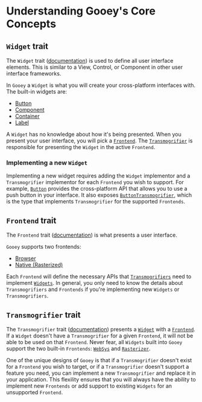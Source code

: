 # Understanding Gooey's Core Concepts

## `Widget` trait

The `Widget` trait ([documentation](https://gooey.rs/main/gooey/core/trait.Widget.html)) is used to define all user interface elements. This is similar to a View, Control, or Component in other user interface frameworks.

In `Gooey` a `Widget` is what you will create your cross-platform interfaces with. The built-in widgets are:

- [Button](../widgets/button.md)
- [Component](../widgets/component.md)
- [Container](../widgets/container.md)
- [Label](../widgets/label.md)

A `Widget` has no knowledge about how it's being presented. When you present your user interface, you will pick a [`Frontend`](#frontend-trait). The [`Transmogrifier`](#transmogrifier-trait) is responsible for presenting the `Widget` in the active `Frontend`.

### Implementing a new `Widget`

Implementing a new widget requires adding the `Widget` implementor and a `Transmogrifier` implementor for each `Frontend` you wish to support. For example, [`Button`](../widgets/button.md) provides the cross-platform API that allows you to use a push button in your interface. It also exposes [`ButtonTransmogrifier`](https://gooey.rs/main/gooey/widgets/button/struct.ButtonTransmogrifier.html), which is the type that implements `Transmogrifier` for the supported `Frontends`.

## `Frontend` trait

The `Frontend` trait ([documentation](https://gooey.rs/main/gooey/core/trait.Frontend.html)) is what presents a user interface.

`Gooey` supports two frontends:

- [Browser](../frontends/browser/web-sys.md)
- [Native (Rasterized)](../frontends/rasterizer/native.md)

Each `Frontend` will define the necessary APIs that [`Transmogrifiers`](#transmogrifier-trait) need to implement [`Widgets`](#widget-trait). In general, you only need to know the details about `Transmogrifiers` and `Frontends` if you're implementing new `Widgets` or `Transmogrifiers`.

## `Transmogrifier` trait

The `Transmogrifier` trait ([documentation](https://gooey.rs/main/gooey/core/trait.Transmogrifier.html)) presents a [`Widget`](#widget-trait) with a [`Frontend`](#frontend-trait). If a `Widget` doesn't have a `Transmogrifier` for a given `Frontend`, it will not be able to be used on that `Frontend`. Never fear, all `Widgets` built into `Gooey` support the two built-in `Frontends`: [`WebSys`](../frontends/browser/web-sys.md) and [`Rasterizer`](../frontends/rasterizer/native.md).

One of the unique designs of `Gooey` is that if a `Transmogrifier` doesn't exist for a `Frontend` you wish to target, or if a `Transmogrifier` doesn't support a feature you need, you can implement a new `Transmogrifier` and replace it in your application. This flexility ensures that you will always have the ability to implement new `Frontends` or add support to existing `Widgets` for an unsupported `Frontend`.